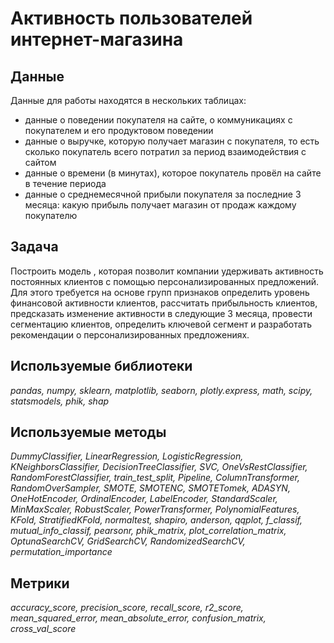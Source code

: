# Активность пользователей интернет-магазина

## Данные

Данные для работы находятся в нескольких таблицах:
- данные о поведении покупателя на сайте, о коммуникациях с покупателем и его продуктовом поведении
- данные о выручке, которую получает магазин с покупателя, то есть сколько покупатель всего потратил за период взаимодействия с сайтом
- данные о времени (в минутах), которое покупатель провёл на сайте в течение периода
- данные о среднемесячной прибыли покупателя за последние 3 месяца: какую прибыль получает магазин от продаж каждому покупателю

## Задача

Построить модель , которая позволит компании удерживать активность постоянных клиентов с помощью персонализированных предложений. Для этого требуется на основе групп признаков определить уровень финансовой активности клиентов, рассчитать прибыльность клиентов, предсказать изменение активности в следующие 3 месяца, провести сегментацию клиентов, определить ключевой сегмент и разработать рекомендации о персонализированных предложениях.

## Используемые библиотеки
*pandas, numpy, sklearn, matplotlib, seaborn, plotly.express, math, scipy, statsmodels, phik, shap*

## Используемые методы
*DummyClassifier, LinearRegression, LogisticRegression, KNeighborsClassifier, DecisionTreeClassifier, SVC, OneVsRestClassifier, RandomForestClassifier, train_test_split, Pipeline, ColumnTransformer, RandomOverSampler, SMOTE, SMOTENC, SMOTETomek, ADASYN, OneHotEncoder, OrdinalEncoder, LabelEncoder, StandardScaler, MinMaxScaler, RobustScaler, PowerTransformer, PolynomialFeatures, KFold, StratifiedKFold, normaltest, shapiro, anderson, qqplot, f_classif, mutual_info_classif, pearsonr, phik_matrix, plot_correlation_matrix, OptunaSearchCV, GridSearchCV, RandomizedSearchCV, permutation_importance*

## Метрики
*accuracy_score, precision_score, recall_score, r2_score, mean_squared_error, mean_absolute_error, confusion_matrix, cross_val_score*
